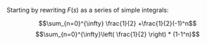 Starting by rewriting $F(s)$ as a series of simple integrals:

$$\sum_{n=0}^{\infty} \frac{1}{2} +\frac{1}{2}(-1)^n$$
$$\sum_{n=0}^{\infty}\left( \frac{1}{2} \right) * (1-1^n)$$
